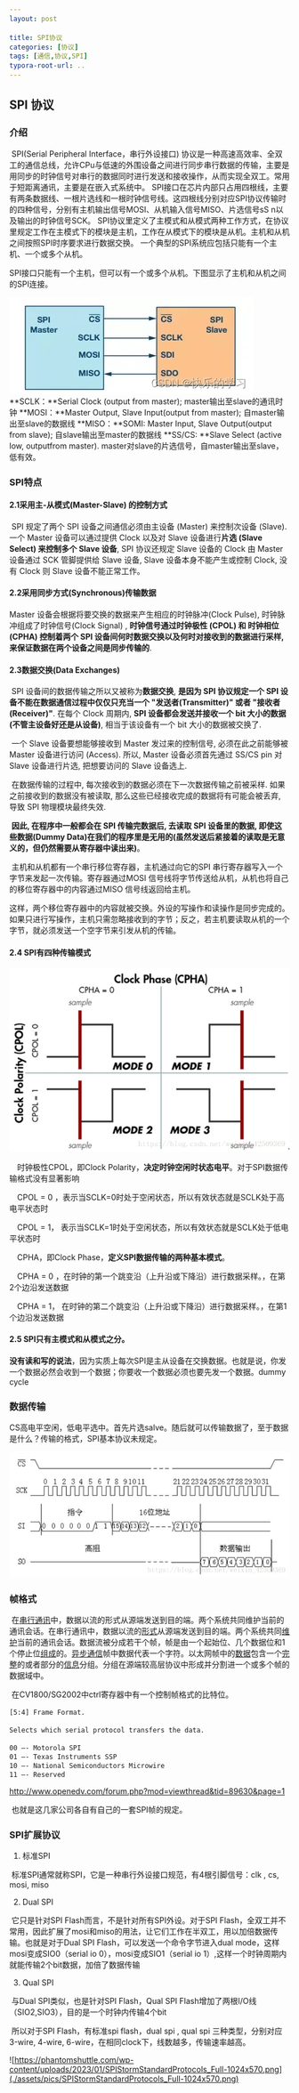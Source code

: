 ```yaml
---
layout: post

title: SPI协议
categories: [协议]
tags: [通信,协议,SPI]
typora-root-url: ..
---
```

## SPI 协议

### 介绍

​	SPI(Serial Peripheral Interface，串行外设接口) 协议是一种高速高效率、全双工的通信总线，允许CPu与低速的外围设备之间进行同步串行数据的传输，主要是用同步的时钟信号对串行的数据同时进行发送和接收操作，从而实现全双工。常用于短距离通讯，主要是在嵌入式系统中。
SPI接口在芯片内部只占用四根线，主要有两条数据线、一根片选线和一根时钟信号线。这四根线分别对应SPI协议传输时的四种信号，分别有主机输出信号MOSI、从机输入信号MISO、片选信号sS n以及输出的时钟信号SCK。
​	SPI协议里定义了主模式和从模式两种工作方式，在协议里规定工作在主模式下的模块是主机，工作在从模式下的模块是从机。主机和从机之间按照SPI时序要求进行数据交换。
一个典型的SPI系统应包括只能有一个主机、一个或多个从机。

​	SPI接口只能有一个主机，但可以有一个或多个从机。下图显示了主机和从机之间的SPI连接。

![在这里插入图片描述](./assets/pics/format,png.png)
**SCLK：**Serial Clock (output from master); master输出至slave的通讯时钟
**MOSI：**Master Output, Slave Input(output from master); 自master输出至slave的数据线
**MISO：**SOMI: Master Input, Slave Output(output from slave); 自slave输出至master的数据线
**SS/CS: **Slave Select (active low, outputfrom master). master对slave的片选信号，自master输出至slave，低有效。

### SPI特点

#### 2.1采用主-从模式(Master-Slave) 的控制方式

​	SPI 规定了两个 SPI 设备之间通信必须由主设备 (Master) 来控制次设备 (Slave). 一个 Master 设备可以通过提供 Clock 以及对 Slave 设备进行**片选 (Slave Select) 来控制多个 Slave 设备**, SPI 协议还规定 Slave 设备的 Clock 由 Master 设备通过 SCK 管脚提供给 Slave 设备, Slave 设备本身不能产生或控制 Clock, 没有 Clock 则 Slave 设备不能正常工作。

#### 2.2采用同步方式(Synchronous)传输数据

Master 设备会根据将要交换的数据来产生相应的时钟脉冲(Clock Pulse), 时钟脉冲组成了时钟信号(Clock Signal) , **时钟信号通过时钟极性 (CPOL) 和 时钟相位 (CPHA) 控制着两个 SPI 设备间何时数据交换以及何时对接收到的数据进行采样, 来保证数据在两个设备之间是同步传输的**.

#### 2.3数据交换(Data Exchanges)

​	SPI 设备间的数据传输之所以又被称为**数据交换**, **是因为 SPI 协议规定一个 SPI 设备不能在数据通信过程中仅仅只充当一个 "发送者(Transmitter)" 或者 "接收者(Receiver)"**. 在每个 Clock 周期内, **SPI 设备都会发送并接收一个 bit 大小的数据(**不管主设备好还是从设备**)**, 相当于该设备有一个 bit 大小的数据被交换了.

​	 一个 Slave 设备要想能够接收到 Master 发过来的控制信号, 必须在此之前能够被 Master 设备进行访问 (Access). 所以, Master 设备必须首先通过 SS/CS pin 对 Slave 设备进行片选, 把想要访问的 Slave 设备选上. 

​	在数据传输的过程中, 每次接收到的数据必须在下一次数据传输之前被采样. 如果之前接收到的数据没有被读取, 那么这些已经接收完成的数据将有可能会被丢弃, 导致 SPI 物理模块最终失效. 

​	**因此, 在程序中一般都会在 SPI 传输完数据后, 去读取 SPI 设备里的数据, 即使这些数据(Dummy Data)在我们的程序里是无用的(**虽然发送后紧接着的读取是无意义的，但仍然需要从寄存器中读出来**)**。



​	主机和从机都有一个串行移位寄存器，主机通过向它的SPI 串行寄存器写入一个字节来发起一次传输。寄存器通过MOSI 信号线将字节传送给从机，从机也将自己的移位寄存器中的内容通过MISO 信号线返回给主机。

​	这样，两个移位寄存器中的内容就被交换。外设的写操作和读操作是同步完成的。如果只进行写操作，主机只需忽略接收到的字节；反之，若主机要读取从机的一个字节，就必须发送一个空字节来引发从机的传输。



#### 2.4 SPI有四种传输模式

![img](./assets/pics/2163579-20200927115509752-2097220753.png)

　时钟极性CPOL，即Clock Polarity，**决定时钟空闲时状态电平**。对于SPI数据传输格式没有显著影响

　CPOL = 0 ，表示当SCLK=0时处于空闲状态，所以有效状态就是SCLK处于高电平状态时

　CPOL = 1， 表示当SCLK=1时处于空闲状态，所以有效状态就是SCLK处于低电平状态时

 

　CPHA，即Clock Phase，**定义SPI数据传输的两种基本模式**。

　CPHA = 0 ，在时钟的第一个跳变沿（上升沿或下降沿）进行数据采样。，在第2个边沿发送数据

　CPHA = 1， 在时钟的第二个跳变沿（上升沿或下降沿）进行数据采样。，在第1个边沿发送数据

#### 2.5 SPI只有主模式和从模式之分。

​	**没有读和写的说法**，因为实质上每次SPI是主从设备在交换数据。也就是说，你发一个数据必然会收到一个数据；你要收一个数据必须也要先发一个数据。dummy cycle

### 数据传输

​	CS高电平空闲，低电平选中。首先片选salve。随后就可以传输数据了，至于数据是什么？传输的格式，SPI基本协议未规定。

![img](./assets/pics/2163579-20200927115723129-1822150460.png)

### 帧格式

​	在[串行通讯](https://baike.baidu.com/item/串行通讯/8633554?fromModule=lemma_inlink)中，数据以流的形式从源端发送到目的端。两个系统共同维护当前的通讯会话。在串行通讯中，数据以流的[形式](https://baike.baidu.com/item/形式/2090323?fromModule=lemma_inlink)从源端发送到目的端。两个系统共同[维护](https://baike.baidu.com/item/维护/7097570?fromModule=lemma_inlink)当前的通讯会话。数据流被分成若干个帧，帧是由一个起始位、几个数据位和1个停止位[组成](https://baike.baidu.com/item/组成/10881662?fromModule=lemma_inlink)的。[异步通信](https://baike.baidu.com/item/异步通信/2273903?fromModule=lemma_inlink)帧中数据代表一个字符。以太网帧中的[数据](https://baike.baidu.com/item/数据/33305?fromModule=lemma_inlink)包含一个[完整](https://baike.baidu.com/item/完整/32785?fromModule=lemma_inlink)的或者部分的[信息](https://baike.baidu.com/item/信息/111163?fromModule=lemma_inlink)分组。分组在源端较高层协议中形成并分割进一个或多个帧的数据域中。

​	在CV1800/SG2002中ctrl寄存器中有一个控制帧格式的比特位。

```
[5:4] Frame Format.

Selects which serial protocol transfers the data.

00 –- Motorola SPI
01 –- Texas Instruments SSP 
10 –- National Semiconductors Microwire 
11 –- Reserved
```

http://www.openedv.com/forum.php?mod=viewthread&tid=89630&page=1

​	也就是这几家公司各自有自己的一套SPI帧的规定。

### SPI扩展协议

1. 标准SPI

​	标准SPI通常就称SPI，它是一种串行外设接口规范，有4根引脚信号：clk , cs, mosi, miso

2. Dual SPI

​	它只是针对SPI Flash而言，不是针对所有SPI外设。对于SPI Flash，全双工并不常用，因此扩展了mosi和miso的用法，让它们工作在半双工，用以加倍数据传输。也就是对于Dual SPI Flash，可以发送一个命令字节进入dual mode，这样mosi变成SIO0（serial io 0），mosi变成SIO1（serial io 1）,这样一个时钟周期内就能传输2个bit数据，加倍了数据传输

3. Qual SPI

​	与Dual SPI类似，也是针对SPI Flash，Qual SPI Flash增加了两根I/O线（SIO2,SIO3），目的是一个时钟内传输4个bit

​	所以对于SPI Flash，有标准spi flash，dual spi , qual spi 三种类型，分别对应3-wire, 4-wire, 6-wire，在相同clock下，线数越多，传输速率越高。

![https://phantomshuttle.com/wp-content/uploads/2023/01/SPIStormStandardProtocols_Full-1024x570.png](./assets/pics/SPIStormStandardProtocols_Full-1024x570.png)